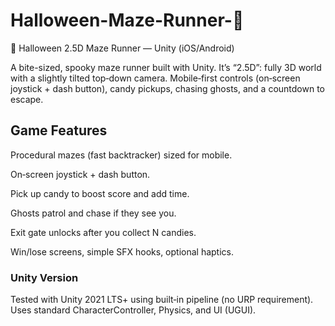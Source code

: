 # Halloween-Maze-Runner-🎃

🎃 Halloween 2.5D Maze Runner — Unity (iOS/Android)

A bite-sized, spooky maze runner built with Unity. It’s “2.5D”: fully 3D world with a slightly tilted top‑down camera. Mobile‑first controls (on‑screen joystick + dash button), candy pickups, chasing ghosts, and a countdown to escape.

## Game Features

Procedural mazes (fast backtracker) sized for mobile.

On‑screen joystick + dash button.

Pick up candy to boost score and add time.

Ghosts patrol and chase if they see you.

Exit gate unlocks after you collect N candies.

Win/lose screens, simple SFX hooks, optional haptics.

### Unity Version

Tested with Unity 2021 LTS+ using built‑in pipeline (no URP requirement). Uses standard CharacterController, Physics, and UI (UGUI).
